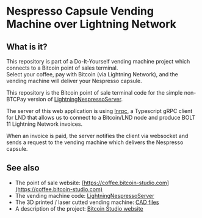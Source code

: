 # Nespresso Capsule Vending Machine over Lightning Network

## What is it?
This repository is part of a Do-It-Yourself vending machine project which connects to a Bitcoin point of sales terminal.  
Select your coffee, pay with Bitcoin (via Lightning Network), and the vending machine will deliver your Nespresso capsule.

This repository is the Bitcoin point of sale terminal code for the simple non-BTCPay version of [LightningNespressoServer](https://github.com/bitcoin-studio/LightningNespressoServer).

The server of this web application is using [lnrpc](https://github.com/RadarTech/lnrpc), a Typescript gRPC client for LND that 
allows us to connect to a Bitcoin/LND node and produce BOLT 11 Lightning Network invoices. 

When an invoice is paid, the server notifies the client via websocket and sends a request to the vending machine which delivers the Nespresso capsule.


## See also  
- The point of sale website: [https://coffee.bitcoin-studio.com](https://coffee.bitcoin-studio.com)
- The vending machine code: [LightningNespressoServer](https://github.com/bitcoin-studio/LightningNespressoServer)
- The 3D printed / laser cutted vending machine: [CAD files](https://www.thingiverse.com/thing:3772726)
- A description of the project: [Bitcoin Studio website](https://www.bitcoin-studio.com/resources)
